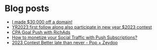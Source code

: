 # Blog posts
<!-- BLOG-POST-LIST:START -->
- [I made $30,000 off a domain!](https://afflift.com/f/threads/i-made-30-000-off-a-domain.6490/)
- [YR2023 first follow along also participate in new year $2023 contest](https://afflift.com/f/threads/yr2023-first-follow-along-also-participate-in-new-year-2023-contest.10279/)
- [CPA Goal Push with RichAds](https://afflift.com/f/threads/cpa-goal-push-with-richads.10142/)
- [How to monetize your Social Traffic with Push Subscriptions?](https://afflift.com/f/threads/how-to-monetize-your-social-traffic-with-push-subscriptions.10271/)
- [2023 Contest Better late than never - Pop + Zeydoo](https://afflift.com/f/threads/2023-contest-better-late-than-never-pop-zeydoo.10305/)
<!-- BLOG-POST-LIST:END -->
